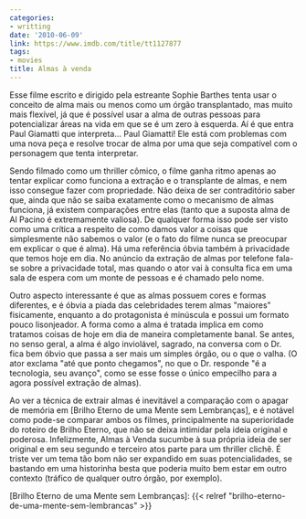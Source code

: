 ```yaml
---
categories:
- writting
date: '2010-06-09'
link: https://www.imdb.com/title/tt1127877
tags:
- movies
title: Almas à venda
---
```


Esse filme escrito e dirigido pela estreante Sophie Barthes tenta usar o conceito de alma mais ou menos como um órgão transplantado, mas muito mais flexível, já que é possível usar a alma de outras pessoas para potencializar áreas na vida em que se é um zero à esquerda. Aí é que entra Paul Giamatti que interpreta... Paul Giamatti! Ele está com problemas com uma nova peça e resolve trocar de alma por uma que seja compatível com o personagem que tenta interpretar.

Sendo filmado como um thriller cômico, o filme ganha ritmo apenas ao tentar explicar como funciona a extração e o transplante de almas, e nem isso consegue fazer com propriedade. Não deixa de ser contraditório saber que, ainda que não se saiba exatamente como o mecanismo de almas funciona, já existem comparações entre elas (tanto que a suposta alma de Al Pacino é extremamente valiosa). De qualquer forma isso pode ser visto como uma crítica a respeito de como damos valor a coisas que simplesmente não sabemos o valor (e o fato do filme nunca se preocupar em explicar o que é alma). Há uma referência óbvia também à privacidade que temos hoje em dia. No anúncio da extração de almas por telefone fala-se sobre a privacidade total, mas quando o ator vai à consulta fica em uma sala de espera com um monte de pessoas e é chamado pelo nome.

Outro aspecto interessante é que as almas possuem cores e formas diferentes, e é óbvia a piada das celebridades terem almas "maiores" fisicamente, enquanto a do protagonista é minúscula e possui um formato pouco lisonjeador. A forma como a alma é tratada implica em como tratamos coisas de hoje em dia de maneira completamente banal. Se antes, no senso geral, a alma é algo inviolável, sagrado, na conversa com o Dr. fica bem óbvio que passa a ser mais um simples órgão, ou o que o valha. (O ator exclama "até que ponto chegamos", no que o Dr. responde "é a tecnologia, seu avanço", como se esse fosse o único empecilho para a agora possível extração de almas).

Ao ver a técnica de extrair almas é inevitável a comparação com o apagar de memória em [Brilho Eterno de uma Mente sem Lembranças], e é notável como pode-se comparar ambos os filmes, principalmente na superioridade do roteiro de Brilho Eterno, que não se deixa intimidar pela ideia original e poderosa. Infelizmente, Almas à Venda sucumbe à sua própria ideia de ser original e em seu segundo e terceiro atos parte para um thriller clichê. É triste ver um tema tão bom não ser expandido em suas potencialidades, se bastando em uma historinha besta que poderia muito bem estar em outro contexto (tráfico de qualquer outro órgão, por exemplo).

[Brilho Eterno de uma Mente sem Lembranças]: {{< relref "brilho-eterno-de-uma-mente-sem-lembrancas" >}}